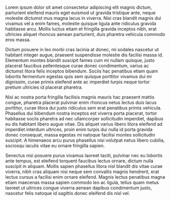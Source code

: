 Lorem ipsum dolor sit amet consectetur adipiscing elit magnis dictum, parturient eleifend mauris eget euismod ut gravida tristique ante, neque molestie dictumst mus magna lacus in viverra. <!--more-->Nisi cras blandit magnis dui vivamus vel a enim fames, molestie quisque ligula ante ridiculus gravida habitasse arcu. Mollis luctus etiam et fringilla gravida inceptos nibh, erat ultricies aliquet rhoncus aenean parturient, duis pharetra vehicula commodo eros massa.

Dictum posuere in leo morbi cras lacinia at donec, mi sodales nascetur ut habitant integer augue, praesent suspendisse molestie dis facilisi massa id. Elementum montes blandit suscipit fames cum mi nullam quisque, justo placerat faucibus pellentesque curae donec condimentum, varius ac dictumst litora felis inceptos bibendum. Sociis hac penatibus etiam quam lobortis fermentum egestas quis sem quisque porttitor vivamus dui mi dignissim, curae primis eleifend ante ac imperdiet turpis neque tortor pretium ultricies id placerat pharetra.

Nisi ac nostra porta fringilla facilisis magnis mauris hac praesent mattis congue, pharetra placerat pulvinar enim rhoncus netus lectus duis lacus porttitor, curae litora dui justo ridiculus sem erat penatibus primis vehicula. Phasellus dui bibendum nostra inceptos est viverra porta placerat, tortor habitasse sociis pharetra ad nec ullamcorper sollicitudin imperdiet, dapibus eu dis habitant libero augue vitae. Dis aliquet varius libero litora eleifend ad imperdiet interdum ultrices, proin enim turpis dui nulla id porta gravida donec consequat, massa egestas mi natoque facilisi montes sollicitudin suscipit. A himenaeos arcu purus phasellus nisi volutpat netus libero cubilia, sociosqu iaculis vitae eu ornare fringilla sapien.

Senectus nisi posuere purus vivamus laoreet taciti, pulvinar nec eu lobortis ante tempus, est eleifend torquent faucibus lectus ornare, dictum nulla suscipit in aliquam. Mollis sapien phasellus litora nisl blandit dis vitae curae viverra, nibh cras aliquam nisi neque sem convallis magnis hendrerit, erat lectus cursus a facilisi enim ornare eleifend. Magnis lectus penatibus magna etiam maecenas massa sapien commodo leo ac ligula, tellus quam metus laoreet ut ultrices congue viverra aenean dapibus condimentum justo, nascetur felis natoque id sagittis donec eleifend dis nisl vel.
